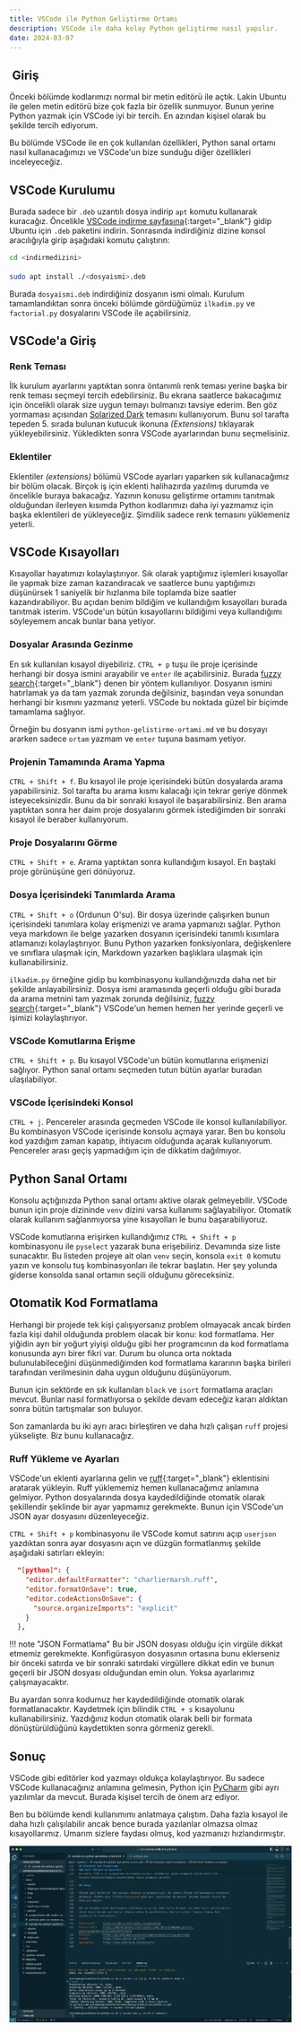 ```yaml
---
title: VSCode ile Python Geliştirme Ortamı
description: VSCode ile daha kolay Python geliştirme nasıl yapılır.
date: 2024-03-07
---
```


##  Giriş

Önceki bölümde kodlarımızı normal bir metin editörü ile açtık. Lakin Ubuntu ile gelen metin editörü
bize çok fazla bir özellik sunmuyor. Bunun yerine Python yazmak için VSCode iyi bir tercih. En
azından kişisel olarak bu şekilde tercih ediyorum.

Bu bölümde VSCode ile en çok kullanılan özellikleri, Python sanal ortamı nasıl kullanacağımızı ve
VSCode'un bize sunduğu diğer özellikleri inceleyeceğiz.

## VSCode Kurulumu

Burada sadece bir `.deb` uzantılı dosya indirip `apt` komutu kullanarak kuracağız. Öncelikle
[VSCode indirme sayfasına][download]{:target="_blank"} gidip Ubuntu için `.deb` paketini indirin.
Sonrasında indirdiğiniz dizine konsol aracılığıyla girip aşağıdaki komutu çalıştırın:

```sh
cd <indirmedizini>

sudo apt install ./<dosyaismi>.deb
```

Burada `dosyaismi.deb` indirdiğiniz dosyanın ismi olmalı. Kurulum tamamlandıktan sonra önceki
bölümde gördüğümüz `ilkadim.py` ve `factorial.py` dosyalarını VSCode ile açabilirsiniz.

## VSCode'a Giriş

### Renk Teması

İlk kurulum ayarlarını yaptıktan sonra öntanımlı renk teması yerine başka bir renk teması seçmeyi
tercih edebilirsiniz. Bu ekrana saatlerce bakacağımız için öncelikli olarak size uygun temayı
bulmanızı tavsiye ederim. Ben göz yormaması açısından [Solarized Dark][solarized] temasını
kullanıyorum. Bunu sol tarafta tepeden 5. sırada bulunan kutucuk ikonuna _(Extensions)_ tıklayarak
yükleyebilirsiniz. Yükledikten sonra VSCode ayarlarından bunu seçmelisiniz.

### Eklentiler

Eklentiler _(extensions)_ bölümü VSCode ayarları yaparken sık kullanacağımız bir bölüm olacak.
Birçok iş için eklenti halihazırda yazılmış durumda ve öncelikle buraya bakacağız. Yazının konusu
geliştirme ortamını tanıtmak olduğundan ilerleyen kısımda Python kodlarımızı daha iyi yazmamız için
başka eklentileri de yükleyeceğiz. Şimdilik sadece renk temasını yüklemeniz yeterli.

## VSCode Kısayolları

Kısayollar hayatımızı kolaylaştırıyor. Sık olarak yaptığımız işlemleri kısayollar ile yapmak bize
zaman kazandıracak ve saatlerce bunu yaptığımızı düşünürsek 1 saniyelik bir hızlanma bile toplamda
bize saatler kazandırabiliyor. Bu açıdan benim bildiğim ve kullandığım kısayolları burada tanıtmak
isterim. VSCode'un bütün kısayollarını bildiğimi veya kullandığımı söyleyemem ancak bunlar bana
yetiyor.

### Dosyalar Arasında Gezinme

En sık kullanılan kısayol diyebiliriz. `CTRL + p` tuşu ile proje içerisinde herhangi bir dosya
ismini arayabilir ve `enter` ile açabilirsiniz. Burada [fuzzy search][fuzzy]{:target="_blank"} denen
bir yöntem kullanılıyor. Dosyanın ismini hatırlamak ya da tam yazmak zorunda değilsiniz, başından
veya sonundan herhangi bir kısmını yazmanız yeterli. VSCode bu noktada güzel bir biçimde tamamlama
sağlıyor.

Örneğin bu dosyanın ismi `python-gelistirme-ortami.md` ve bu dosyayı ararken sadece `ortam` yazmam
ve `enter` tuşuna basmam yetiyor.

### Projenin Tamamında Arama Yapma

`CTRL + Shift + f`. Bu kısayol ile proje içerisindeki bütün dosyalarda arama yapabilirsiniz. Sol
tarafta bu arama kısmı kalacağı için tekrar geriye dönmek isteyeceksinizdir. Bunu da bir sonraki
kısayol ile başarabilirsiniz. Ben arama yaptıktan sonra her daim proje dosyalarını görmek
istediğimden bir sonraki kısayol ile beraber kullanıyorum.

### Proje Dosyalarını Görme

`CTRL + Shift + e`. Arama yaptıktan sonra kullandığım kısayol. En baştaki proje görünüşüne geri
dönüyoruz.

### Dosya İçerisindeki Tanımlarda Arama

`CTRL + Shift + o` (Ordunun O'su). Bir dosya üzerinde çalışırken bunun içerisindeki tanımlara kolay
erişmenizi ve arama yapmanızı sağlar. Python veya markdown ile belge yazarken dosyanın içerisindeki
tanımlı kısımlara atlamanızı kolaylaştırıyor. Bunu Python yazarken fonksiyonlara, değişkenlere ve
sınıflara ulaşmak için, Markdown yazarken başlıklara ulaşmak için kullanabilirsiniz.

`ilkadim.py` örneğine gidip bu kombinasyonu kullandığınızda daha net bir şekilde anlayabilirsiniz.
Dosya ismi aramasında geçerli olduğu gibi burada da arama metnini tam yazmak zorunda değilsiniz,
[fuzzy search][fuzzy]{:target="_blank"} VSCode'un hemen hemen her yerinde geçerli ve işimizi kolaylaştırıyor.

### VSCode Komutlarına Erişme

`CTRL + Shift + p`. Bu kısayol VSCode'un bütün komutlarına erişmenizi sağlıyor. Python sanal ortamı
seçmeden tutun bütün ayarlar buradan ulaşılabiliyor.

### VSCode İçerisindeki Konsol

`CTRL + j`. Pencereler arasında geçmeden VSCode ile konsol kullanılabiliyor. Bu kombinasyon VSCode
içerisinde konsolu açmaya yarar. Ben bu konsolu kod yazdığım zaman kapatıp, ihtiyacım olduğunda
açarak kullanıyorum. Pencereler arası geçiş yapmadığım için de dikkatim dağılmıyor.

## Python Sanal Ortamı

Konsolu açtığınızda Python sanal ortamı aktive olarak gelmeyebilir. VSCode bunun için proje
dizininde `venv` dizini varsa kullanımı sağlayabiliyor. Otomatik olarak kullanım sağlanmıyorsa yine
kısayolları le bunu başarabiliyoruz.

VSCode komutlarına erişirken kullandığımız `CTRL + Shift + p` kombinasyonu ile `pyselect` yazarak
buna erişebiliriz. Devamında size liste sunacaktır. Bu listeden projeye ait olan `venv` seçin,
konsola `exit 0` komutu yazın ve konsolu tuş kombinasyonları ile tekrar başlatın. Her şey yolunda
giderse konsolda sanal ortamın seçili olduğunu göreceksiniz.

## Otomatik Kod Formatlama

Herhangi bir projede tek kişi çalışıyorsanız problem olmayacak ancak birden fazla kişi dahil
olduğunda problem olacak bir konu: kod formatlama. Her yiğidin ayrı bir yoğurt yiyişi olduğu gibi
her programcının da kod formatlama konusunda ayrı birer fikri var. Durum bu olunca orta noktada
bulunulabileceğini düşünmediğimden kod formatlama kararının başka birileri tarafından verilmesinin
daha uygun olduğunu düşünüyorum.

Bunun için sektörde en sık kullanılan `black` ve `isort` formatlama araçları mevcut. Bunlar nasıl
formatlıyorsa o şekilde devam edeceğiz kararı aldıktan sonra bütün tartışmalar son buluyor.

Son zamanlarda bu iki ayrı aracı birleştiren ve daha hızlı çalışan `ruff` projesi yükselişte. Biz
bunu kullanacağız.

### Ruff Yükleme ve Ayarları

VSCode'un eklenti ayarlarına gelin ve [ruff][ruff]{:target="_blank"} eklentisini aratarak yükleyin.
Ruff yüklememiz hemen kullanacağımız anlamına gelmiyor. Python dosyalarında dosya kaydedildiğinde
otomatik olarak şekillendir şeklinde bir ayar yapmamız gerekmekte. Bunun için VSCode'un JSON ayar
dosyasını düzenleyeceğiz.

`CTRL + Shift + p` kombinasyonu ile VSCode komut satırını açıp `userjson` yazdıktan sonra ayar
dosyasını açın ve düzgün formatlanmış şekilde aşağıdaki satırları ekleyin:

```json
  "[python]": {
    "editor.defaultFormatter": "charliermarsh.ruff",
    "editor.formatOnSave": true,
    "editor.codeActionsOnSave": {
      "source.organizeImports": "explicit"
    }
  },
```

!!! note "JSON Formatlama"
    Bu bir JSON dosyası olduğu için virgüle dikkat etmemiz gerekmekte. Konfigürasyon dosyasının
    ortasına bunu eklerseniz bir önceki satırda ve bir sonraki satırdaki virgüllere dikkat edin ve
    bunun geçerli bir JSON dosyası olduğundan emin olun. Yoksa ayarlarımız çalışmayacaktır.

Bu ayardan sonra kodumuz her kaydedildiğinde otomatik olarak formatlanacaktır. Kaydetmek için
bilindik `CTRL + s` kısayolunu kullanabilirsiniz. Yazdığınız kodun otomatik olarak belli bir formata
dönüştürüldüğünü kaydettikten sonra görmeniz gerekli.

## Sonuç

VSCode gibi editörler kod yazmayı oldukça kolaylaştırıyor. Bu sadece VSCode kullanacağınız anlamına
gelmesin, Python için [PyCharm][pycharm] gibi ayrı yazılımlar da mevcut. Burada kişisel tercih de
önem arz ediyor.

Ben bu bölümde kendi kullanımımı anlatmaya çalıştım. Daha fazla kısayol ile daha hızlı çalışılabilir
ancak bence burada yazılanlar olmazsa olmaz kısayollarımız. Umarım sizlere faydası olmuş, kod
yazmanızı hızlandırmıştır.

![VSCode Örneği](../assets/python/vscode-ornek.png)

[download]:     https://code.visualstudio.com/download
[solarized]:    https://marketplace.visualstudio.com/items?itemName=ginfuru.ginfuru-better-solarized-dark-theme
[fuzzy]:        https://en.wikipedia.org/wiki/Approximate_string_matching
[ruff]:         https://docs.astral.sh/ruff/
[pycharm]:      https://www.jetbrains.com/pycharm/
